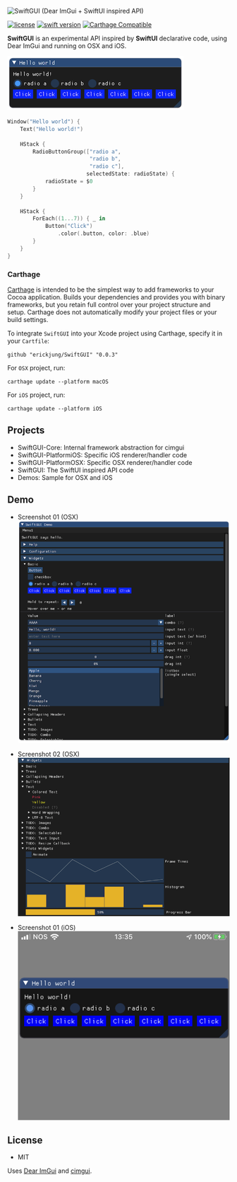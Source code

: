 ![SwiftGUI (Dear ImGui + SwiftUI inspired API)](https://raw.githubusercontent.com/erickjung/SwiftGUI/master/swiftgui.png)

[![license](https://img.shields.io/badge/license-MIT-brightgreen.svg)](LICENSE)
[![swift version](https://img.shields.io/badge/swift-5.0+-brightgreen.svg)](https://swift.org/download)
[![Carthage Compatible](https://img.shields.io/badge/Carthage-compatible-4BC51D.svg?style=flat)](https://github.com/Carthage/Carthage)

<b>SwiftGUI</b> is an experimental API inspired by <b>SwiftUI</b> declarative code, using Dear ImGui and running on OSX and iOS.


![Hello world](Docs/hellow_world.png)

```swift
Window("Hello world") {
    Text("Hello world!")
    
    HStack {
        RadioButtonGroup(["radio a", 
                          "radio b", 
                          "radio c"],
                         selectedState: radioState) {
            radioState = $0
        }
    }
    
    HStack {
        ForEach((1...7)) { _ in
            Button("Click")
                .color(.button, color: .blue)
        }
    }
}
```

### Carthage

[Carthage](https://github.com/Carthage/Carthage) is intended to be the simplest way to add frameworks to your Cocoa application. Builds your dependencies and provides you with binary frameworks, but you retain full control over your project structure and setup. Carthage does not automatically modify your project files or your build settings.

To integrate `SwiftGUI` into your Xcode project using Carthage, specify it in your `Cartfile`:

```ogdl
github "erickjung/SwiftGUI" "0.0.3"
```

For `OSX` project, run:

```ogdl
carthage update --platform macOS
```

For `iOS` project, run:

```ogdl
carthage update --platform iOS
```

## Projects

* SwiftGUI-Core: Internal framework abstraction for cimgui
* SwiftGUI-PlatformiOS: Specific iOS renderer/handler code
* SwiftGUI-PlatformOSX: Specific OSX renderer/handler code
* SwiftGUI: The SwiftUI inspired API code
* Demos: Sample for OSX and iOS

## Demo

* Screenshot 01 (OSX)
![screenshot01](Docs/screenshot_01.png)

* Screenshot 02 (OSX)
![screenshot02](Docs/screenshot_02.png)

* Screenshot 01 (iOS)
![screenshotios](Docs/screenshot_ios.jpg)

## License

 * MIT

Uses [Dear ImGui](https://github.com/ocornut/imgui) and
[cimgui](https://github.com/cimgui/cimgui).

